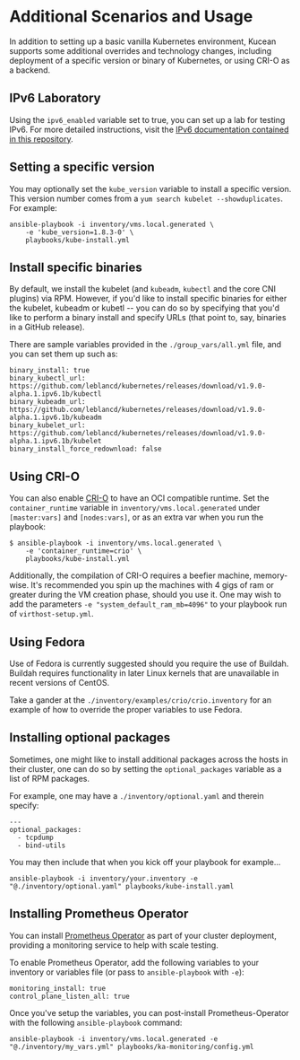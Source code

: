 # Additional Scenarios and Usage

In addition to setting up a basic vanilla Kubernetes environment, Kucean
supports some additional overrides and technology changes, including deployment
of a specific version or binary of Kubernetes, or using CRI-O as a backend.

## IPv6 Laboratory

Using the `ipv6_enabled` variable set to true, you can set up a lab for testing
IPv6. For more detailed instructions, visit the
[IPv6 documentation contained in this repository](ipv6.md).

## Setting a specific version

You may optionally set the `kube_version` variable to install a specific
version. This version number comes from a `yum search kubelet
--showduplicates`. For example:

```
ansible-playbook -i inventory/vms.local.generated \
    -e 'kube_version=1.8.3-0' \
    playbooks/kube-install.yml
```

## Install specific binaries

By default, we install the kubelet (and `kubeadm`, `kubectl` and the core CNI
plugins) via RPM. However, if you'd like to install specific binaries for
either the kubelet, kubeadm or kubetl -- you can do so by specifying that you'd
like to perform a binary install and specify URLs (that point to, say, binaries
in a GitHub release).

There are sample variables provided in the `./group_vars/all.yml` file, and you
can set them up such as:

```
binary_install: true
binary_kubectl_url: https://github.com/leblancd/kubernetes/releases/download/v1.9.0-alpha.1.ipv6.1b/kubectl
binary_kubeadm_url: https://github.com/leblancd/kubernetes/releases/download/v1.9.0-alpha.1.ipv6.1b/kubeadm
binary_kubelet_url: https://github.com/leblancd/kubernetes/releases/download/v1.9.0-alpha.1.ipv6.1b/kubelet
binary_install_force_redownload: false
```

## Using CRI-O

You can also enable [CRI-O](http://cri-o.io/) to have an OCI compatible
runtime. Set the `container_runtime` variable in
`inventory/vms.local.generated` under `[master:vars]` and `[nodes:vars]`, or as
an extra var when you run the playbook:

```
$ ansible-playbook -i inventory/vms.local.generated \
    -e 'container_runtime=crio' \
    playbooks/kube-install.yml
```

Additionally, the compilation of CRI-O requires a beefier machine, memory-wise.
It's recommended you spin up the machines with 4 gigs of ram or greater during
the VM creation phase, should you use it. One may wish to add the parameters
`-e "system_default_ram_mb=4096"` to your playbook run of `virthost-setup.yml`.

## Using Fedora

Use of Fedora is currently suggested should you require the use of Buildah.
Buildah requires functionality in later Linux kernels that are unavailable in
recent versions of CentOS.

Take a gander at the `./inventory/examples/crio/crio.inventory` for an example
of how to override the proper variables to use Fedora.

## Installing optional packages

Sometimes, one might like to install additional packages across the hosts in
their cluster, one can do so by setting the `optional_packages` variable as a
list of RPM packages.

For example, one may have a `./inventory/optional.yaml` and therein specify:

```
---
optional_packages:
  - tcpdump
  - bind-utils
```

You may then include that when you kick off your playbook for example...

```
ansible-playbook -i inventory/your.inventory -e "@./inventory/optional.yaml" playbooks/kube-install.yaml
```

## Installing Prometheus Operator

You can install [Prometheus
Operator](https://github.com/coreos/prometheus-operator) as part of your
cluster deployment, providing a monitoring service to help with scale testing.

To enable Prometheus Operator, add the following variables to your inventory or
variables file (or pass to `ansible-playbook` with `-e`):

```
monitoring_install: true
control_plane_listen_all: true
```

Once you've setup the variables, you can post-install Prometheus-Operator with
the following `ansible-playbook` command:

```
ansible-playbook -i inventory/vms.local.generated -e "@./inventory/my_vars.yml" playbooks/ka-monitoring/config.yml
```
